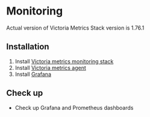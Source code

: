 # Monitoring

Actual version of Victoria Metrics Stack version is 1.76.1 

## Installation

1. Install [Victoria metrics monitoring stack](https://docs.victoriametrics.com/guides/k8s-monitoring-via-vm-cluster.html)
2. Install [Victoria metrics agent](https://docs.victoriametrics.com/guides/k8s-monitoring-via-vm-cluster.html#3-install-vmagent-from-the-helm-chart)
3. Install [Grafana](https://docs.victoriametrics.com/guides/k8s-monitoring-via-vm-cluster.html#4-install-and-connect-grafana-to-victoriametrics-with-helm)

## Check up

* Check up Grafana and Prometheus dashboards
